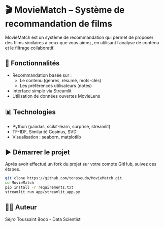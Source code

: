# 🎬 MovieMatch – Système de recommandation de films

MovieMatch est un système de recommandation qui permet de proposer des films similaires à ceux que vous aimez, en utilisant l’analyse de contenu et le filtrage collaboratif.

## 🔧 Fonctionnalités

- Recommandation basée sur :
  - Le contenu (genres, résumé, mots-clés)
  - Les préférences utilisateurs (notes)
- Interface simple via Streamlit
- Utilisation de données ouvertes MovieLens

## 📊 Technologies

- Python (pandas, scikit-learn, surprise, streamlit)
- TF-IDF, Similarité Cosinus, SVD
- Visualisation : seaborn, matplotlib

## ▶️ Démarrer le projet

Après avoir effectué un fork du projet sur votre compte GitHub, suivez ces étapes.

```bash
git clone https://github.com/tonpseudo/MovieMatch.git
cd MovieMatch
pip install -r requirements.txt
streamlit run app/streamlit_app.py
```

## 🧑‍💻 Auteur

Sèjro Toussaint Boco - Data Scientist
